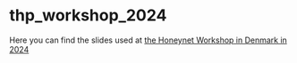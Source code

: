 # thp_workshop_2024

Here you can find the slides used at [the Honeynet Workshop in Denmark in 2024](https://denmark2024.honeynet.org/)
